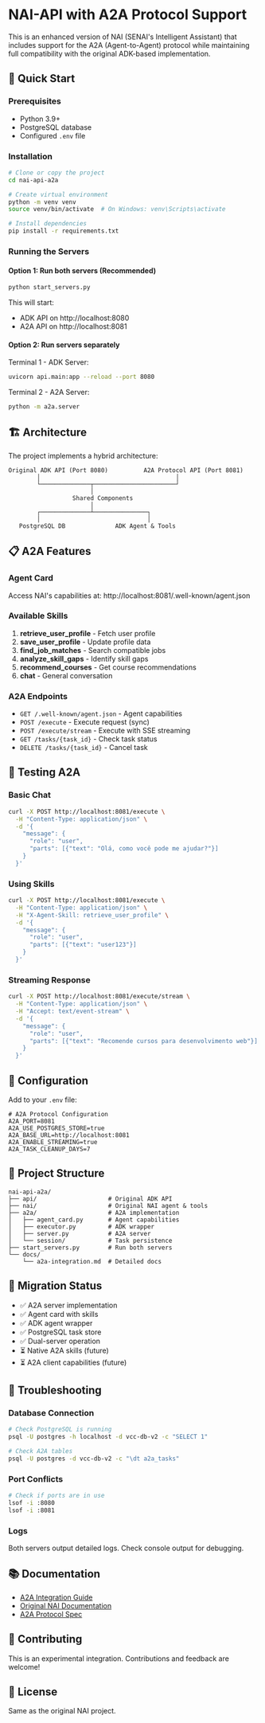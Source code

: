 # NAI-API with A2A Protocol Support

This is an enhanced version of NAI (SENAI's Intelligent Assistant) that includes support for the A2A (Agent-to-Agent) protocol while maintaining full compatibility with the original ADK-based implementation.

## 🚀 Quick Start

### Prerequisites
- Python 3.9+
- PostgreSQL database
- Configured `.env` file

### Installation

```bash
# Clone or copy the project
cd nai-api-a2a

# Create virtual environment
python -m venv venv
source venv/bin/activate  # On Windows: venv\Scripts\activate

# Install dependencies
pip install -r requirements.txt
```

### Running the Servers

#### Option 1: Run both servers (Recommended)
```bash
python start_servers.py
```

This will start:
- ADK API on http://localhost:8080
- A2A API on http://localhost:8081

#### Option 2: Run servers separately

Terminal 1 - ADK Server:
```bash
uvicorn api.main:app --reload --port 8080
```

Terminal 2 - A2A Server:
```bash
python -m a2a.server
```

## 🏗️ Architecture

The project implements a hybrid architecture:

```
Original ADK API (Port 8080)          A2A Protocol API (Port 8081)
        │                                      │
        └──────────────┬───────────────────────┘
                       │
                  Shared Components
                       │
        ┌──────────────┴───────────────┐
        │                              │
   PostgreSQL DB              ADK Agent & Tools
```

## 📋 A2A Features

### Agent Card
Access NAI's capabilities at: http://localhost:8081/.well-known/agent.json

### Available Skills
1. **retrieve_user_profile** - Fetch user profile
2. **save_user_profile** - Update profile data  
3. **find_job_matches** - Search compatible jobs
4. **analyze_skill_gaps** - Identify skill gaps
5. **recommend_courses** - Get course recommendations
6. **chat** - General conversation

### A2A Endpoints
- `GET /.well-known/agent.json` - Agent capabilities
- `POST /execute` - Execute request (sync)
- `POST /execute/stream` - Execute with SSE streaming
- `GET /tasks/{task_id}` - Check task status
- `DELETE /tasks/{task_id}` - Cancel task

## 🧪 Testing A2A

### Basic Chat
```bash
curl -X POST http://localhost:8081/execute \
  -H "Content-Type: application/json" \
  -d '{
    "message": {
      "role": "user",
      "parts": [{"text": "Olá, como você pode me ajudar?"}]
    }
  }'
```

### Using Skills
```bash
curl -X POST http://localhost:8081/execute \
  -H "Content-Type: application/json" \
  -H "X-Agent-Skill: retrieve_user_profile" \
  -d '{
    "message": {
      "role": "user",
      "parts": [{"text": "user123"}]
    }
  }'
```

### Streaming Response
```bash
curl -X POST http://localhost:8081/execute/stream \
  -H "Content-Type: application/json" \
  -H "Accept: text/event-stream" \
  -d '{
    "message": {
      "role": "user",
      "parts": [{"text": "Recomende cursos para desenvolvimento web"}]
    }
  }'
```

## 🔧 Configuration

Add to your `.env` file:

```env
# A2A Protocol Configuration
A2A_PORT=8081
A2A_USE_POSTGRES_STORE=true
A2A_BASE_URL=http://localhost:8081
A2A_ENABLE_STREAMING=true
A2A_TASK_CLEANUP_DAYS=7
```

## 📁 Project Structure

```
nai-api-a2a/
├── api/                    # Original ADK API
├── nai/                    # Original NAI agent & tools
├── a2a/                    # A2A implementation
│   ├── agent_card.py       # Agent capabilities
│   ├── executor.py         # ADK wrapper
│   ├── server.py           # A2A server
│   └── session/            # Task persistence
├── start_servers.py        # Run both servers
└── docs/
    └── a2a-integration.md  # Detailed docs
```

## 🔄 Migration Status

- ✅ A2A server implementation
- ✅ Agent card with skills
- ✅ ADK agent wrapper
- ✅ PostgreSQL task store
- ✅ Dual-server operation
- ⏳ Native A2A skills (future)
- ⏳ A2A client capabilities (future)

## 🐛 Troubleshooting

### Database Connection
```bash
# Check PostgreSQL is running
psql -U postgres -h localhost -d vcc-db-v2 -c "SELECT 1"

# Check A2A tables
psql -U postgres -d vcc-db-v2 -c "\dt a2a_tasks"
```

### Port Conflicts
```bash
# Check if ports are in use
lsof -i :8080
lsof -i :8081
```

### Logs
Both servers output detailed logs. Check console output for debugging.

## 📚 Documentation

- [A2A Integration Guide](docs/a2a-integration.md)
- [Original NAI Documentation](README.md)
- [A2A Protocol Spec](https://github.com/google/a2a)

## 🤝 Contributing

This is an experimental integration. Contributions and feedback are welcome!

## 📄 License

Same as the original NAI project.